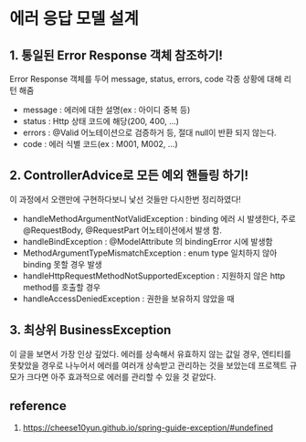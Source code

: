 # 에러 응답 모델 설계
## 1. 통일된 Error Response 객체 참조하기!
Error Response 객체를 두어 message, status, errors, code 각종 상황에 대해 리턴 해줌
- message : 에러에 대한 설명(ex : 아이디 중복 등)
- status : Http 상태 코드에 해당(200, 400, ...)
- errors : @Valid 어노테이션으로 검증하거 등, 절대 null이 반환 되지 않는다.
- code : 에러 식별 코드(ex : M001, M002, ...)

## 2. ControllerAdvice로 모든 예외 핸들링 하기!
이 과정에서 오랜만에 구현하다보니 낯선 것들만 다시한번 정리하였다!
- handleMethodArgumentNotValidException : binding 에러 시 발생한다, 주로 @RequestBody, @RequestPart 어노테이션에서 발생 함.
- handleBindException : @ModelAttribute 의 bindingError 시에 발생함
- MethodArgumentTypeMismatchException : enum type 일치하지 않아 binding 못할 경우 발생
- handleHttpRequestMethodNotSupportedException : 지원하지 않은 http method를 호출할 경우
- handleAccessDeniedException : 권한을 보유하지 않았을 때

## 3. 최상위 BusinessException
이 글을 보면서 가장 인상 깊었다. 에러를 상속해서 유효하지 않는 값일 경우, 엔티티를 못찾았을 경우로 나누어서 에러를 여러개 상속받고 관리하는 것을 보았는데 프로젝트 규모가 크다면 아주 효과적으로 에러를 관리할 수 있을 것 같았다.


## reference
1. https://cheese10yun.github.io/spring-guide-exception/#undefined